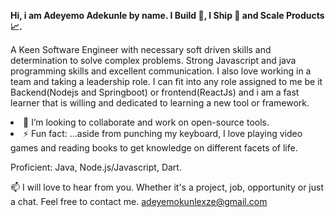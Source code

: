 <b>Hi, i am Adeyemo Adekunle by name. I Build 👷, I Ship 🚀 and Scale Products 📈.</b>

A Keen Software Engineer with necessary soft driven skills and determination to solve complex problems. Strong Javascript and java programming skills and excellent communication. I also love working in a team and taking a leadership role. I can fit into any role assigned to me be it Backend(Nodejs and Springboot) or frontend(ReactJs) and i am a fast learner that is willing and dedicated to learning a new tool or framework.

<li>👯 I’m looking to collaborate and work on open-source tools.</li>
<li>⚡ Fun fact: ...aside from punching my keyboard, I love playing video games and reading books to get knowledge on different facets of life. </li>

Proficient: Java, Node.js/Javascript, Dart.

📫 I will love to hear from you. Whether it's a project, job, opportunity or just a chat. Feel free to contact me. adeyemokunlexze@gmail.com


